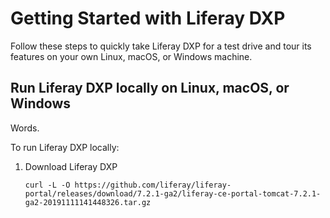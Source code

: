 # Getting Started with Liferay DXP

Follow these steps to quickly take Liferay DXP for a test drive and tour its features on your own Linux, macOS, or Windows machine.

## Run Liferay DXP locally on Linux, macOS, or Windows

Words.

To run Liferay DXP locally:

1. Download Liferay DXP

    `curl -L -O https://github.com/liferay/liferay-portal/releases/download/7.2.1-ga2/liferay-ce-portal-tomcat-7.2.1-ga2-20191111141448326.tar.gz`
